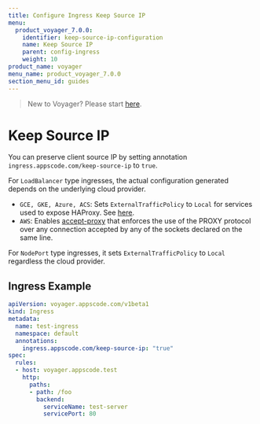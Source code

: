 ```yaml
---
title: Configure Ingress Keep Source IP
menu:
  product_voyager_7.0.0:
    identifier: keep-source-ip-configuration
    name: Keep Source IP
    parent: config-ingress
    weight: 10
product_name: voyager
menu_name: product_voyager_7.0.0
section_menu_id: guides
---
```

> New to Voyager? Please start [here](/products/voyager/7.0.0/concepts/overview).

# Keep Source IP

You can preserve client source IP by setting annotation `ingress.appscode.com/keep-source-ip` to `true`.

For `LoadBalancer` type ingresses, the actual configuration generated depends on the underlying cloud provider.

- `GCE, GKE, Azure, ACS`: Sets `ExternalTrafficPolicy` to `Local` for services used to expose HAProxy. See [here](https://kubernetes.io/docs/tasks/access-application-cluster/create-external-load-balancer/#preserving-the-client-source-ip).
- `AWS`: Enables [accept-proxy](accept-proxy.md) that enforces the use of the PROXY protocol over any connection accepted by any of the sockets declared on the same line.

For `NodePort` type ingresses, it sets `ExternalTrafficPolicy` to `Local` regardless the cloud provider.

## Ingress Example

```yaml
apiVersion: voyager.appscode.com/v1beta1
kind: Ingress
metadata:
  name: test-ingress
  namespace: default
  annotations:
    ingress.appscode.com/keep-source-ip: "true"
spec:
  rules:
  - host: voyager.appscode.test
    http:
      paths:
      - path: /foo
        backend:
          serviceName: test-server
          servicePort: 80
```